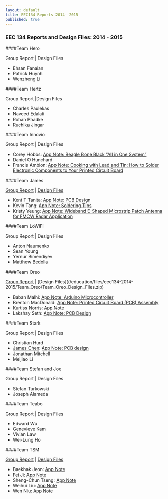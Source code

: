 ```yaml
---
layout: default
title: EEC134 Reports 2014--2015
published: true
---
```

### EEC 134 Reports and Design Files: 2014 - 2015

####Team Hero

Group Report \| Design Files 

* Ehsan Fanaian
* Patrick Huynh
* Wenzheng Li

####Team Hertz

Group Report \|Design Files

* Charles Paulekas
* Naveed Edalati
* Rohan Phadke
* Ruchika Jingar

####Team Innovio

Group Report \| Design Files

* Corey Hobbs: [App Note: Beagle Bone Black “All in One System”](/education/files/eec134-2014-2015/Team_Innovio/AN_Corey_Hobbs.pdf)
* Daniel O Hunchard
* Francis Ambion: [App Note: Cooking with Lead and Tin: How to Solder Electronic Components to Your Printed Circuit Board](/education/files/eec134-2014-2015/Team_Innovio/AN_Francis_Ambion.docx)

####Team James

[Group Report](/education/files/eec134-2014-2015/Team_James/Team_James_Report.docx) \| [Design Files](/education/files/eec134-2014-2015/Team_James/Team_James_Design_Files.docx)

* Kent T Tanita: [App Note: PCB Design](/education/files/eec134-2014-2015/Team_James/AN_Kent_Tanita.docx)
* Kevin Tang: [App Note: Soldering Tips](/education/files/eec134-2014-2015/Team_James/AN_Kevin_Tang.docx)
* Kristy Yeung: [App Note: Wideband E-Shaped Microstrip Patch Antenna for FMCW Radar Application](/education/files/eec134-2014-2015/Team_James/AN_Kristy_Yeung.docx)
 
####Team LoWiFi

Group Report \| Design Files

* Anton Naumenko
* Sean Young
* Yernur Bimendiyev
* Matthew Bedolla

####Team Oreo

[Group Report](/education/files/eec134-2014-2015/Team_Oreo/Team_Oreo_Report.doc) \| [Design Files]((/education/files/eec134-2014-2015/Team_Oreo/Team_Oreo_Design_Files.zip)

* Baban Malhi: [App Note: Arduino Microcontroller](/education/files/eec134-2014-2015/Team_Oreo/AN_Baban_Malhi.pdf)
* Brenton MacDonald: [App Note: Printed Circuit Board (PCB) Assembly](/education/files/eec134-2014-2015/Team_Oreo/AN_Brenton_MacDonald.doc)
* Kurtiss Norris: [App Note](/education/files/eec134-2014-2015/Team_Oreo/AN_Kurt_Norris.doc)
* Lakshay Seth: [App Note: PCB Design](/education/files/eec134-2014-2015/Team_Oreo/AN_Lakshay_Seth.docx)

####Team Stark

Group Report \| Design Files

* Christian Hurd
* [James Chen](https://www.linkedin.com/pub/james-chen/a5/a80/3b9): [App Note: PCB design](/education/files/eec134-2014-2015/Team_Stark/AN_James_Chen.pdf)
* Jonathan Mitchell
* Meijiao Li

####Team Stefan and Joe

Group Report \| Design Files

* Stefan Turkowski
* Joseph Alameda

####Team Teabo

Group Report \| Design Files

* Edward Wu
* Genevieve Kam 
* Vivian Law
* Wei-Lung Ho

####Team TSM

[Group Report]((/education/files/eec134-2014-2015/Team_TSM/Team_TSM_Report.docx)) \| [Design Files](/education/files/eec134-2014-2015/Team_TSM/Team_TSM_Design_Files.zip)

* Baekhak Jeon: [App Note](/education/files/eec134-2014-2015/Team_TSM/AN_Baekhak_Jeon.pdf)
* Fei Ji: [App Note](/education/files/eec134-2014-2015/Team_TSM/AN_Fei_Ji.pdf)
* Sheng-Chun Tseng: [App Note](/education/files/eec134-2014-2015/Team_TSM/AN_Sheng_Chun.pdf)
* Weihui Liu: [App Note](/education/files/eec134-2014-2015/Team_TSM/AN_Weihui_Liu.pdf)
* Wen Niu: [App Note](/education/files/eec134-2014-2015/Team_TSM/AN_Wen_Niu.pdf)

